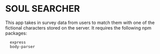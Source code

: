 # SOUL SEARCHER

This app takes in survey data from users to match them with one of the fictional characters stored on the server. It requires the following npm packages:

      express
      body-parser
      
